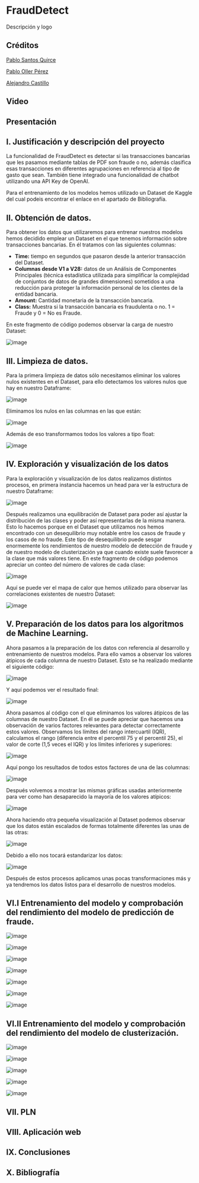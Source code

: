 # FraudDetect
Descripción y logo


## Créditos
[Pablo Santos Quirce](https://github.com/pabloquirce23)

[Pablo Oller Pérez](https://github.com/pabloquirce23)

[Alejandro Castillo](https://github.com/pabloquirce23)


## Video


## Presentación


## I. Justificación y descripción del proyecto
La funcionalidad de FraudDetect es detectar si las transacciones bancarias que les pasamos mediante tablas de PDF son fraude o no, además clasifica esas transacciones en diferentes agrupaciones en referencia al tipo de gasto que sean. También tiene integrado una funcionalidad de chatbot utilizando una API Key de OpenAI.

Para el entrenamiento de los modelos hemos utilizado un Dataset de Kaggle del cual podeis encontrar el enlace en el apartado de Bibliografía.


## II. Obtención de datos.

Para obtener los datos que utilizaremos para entrenar nuestros modelos hemos decidido emplear un Dataset en el que tenemos información sobre transacciones bancarias. En él tratamos con las siguientes columnas:

* **Time:** tiempo en segundos que pasaron desde la anterior transacción del Dataset.
* **Columnas desde V1 a V28:** datos de un Análisis de Componentes Principales (técnica estadística utilizada para simplificar la complejidad de conjuntos de datos de grandes dimensiones) sometidos a una reducción para proteger la información personal de los clientes de la entidad bancaria.
* **Amount:** Cantidad monetaria de la transacción bancaria.
* **Class:** Muestra si la transacción bancaria es fraudulenta o no. 1 = Fraude y 0 = No es Fraude.

En este fragmento de código podemos observar la carga de nuestro Dataset:

![image](https://drive.google.com/uc?export=view&id=1LY0ey4j7DPhUAtiGFBwMY7cr9I33Esve)


## III. Limpieza de datos.

Para la primera limpieza de datos sólo necesitamos eliminar los valores nulos existentes en el Dataset, para ello detectamos los valores nulos que hay en nuestro Dataframe:

![image](https://drive.google.com/uc?export=view&id=1e5_ytvHSuh7CMeL-K3hZ_geQdruGUvTJ)

Eliminamos los nulos en las columnas en las que están:

![image](https://drive.google.com/uc?export=view&id=1qJQWEJOd90A87PaLxmxan4UxeWE9htqb)

Además de eso transformamos todos los valores a tipo float:

![image](https://drive.google.com/uc?export=view&id=11IaDE5n2gv-WH9t-CrDy9UB-cf2BceXY)


## IV. Exploración y visualización de los datos
Para la exploración y visualización de los datos realizamos distintos procesos, en primera instancia hacemos un head para ver la estructura de nuestro Dataframe:

![image](https://drive.google.com/uc?export=view&id=162MYEc4cYlY3vltdTicVb2qLRGr66tjA)

Después realizamos una equilibración de Dataset para poder así ajustar la distribución de las clases y poder así representarlas de la misma manera. Esto lo hacemos porque en el Dataset que utilizamos nos hemos encontrado con un desequilibrio muy notable entre los casos de fraude y los casos de no fraude. Este tipo de desequilibrio puede sesgar enormemente los rendimientos de nuestro modelo de detección de fraude y de nuestro modelo de clusterización ya que cuando existe suele favorecer a la clase que más valores tiene. En este fragmento de código podemos apreciar un conteo del número de valores de cada clase:

![image](https://drive.google.com/uc?export=view&id=11r6w-2UovMD9glvVwVsThWDFLzzJT2M4)

Aquí se puede ver el mapa de calor que hemos utilizado para observar las correlaciones existentes de nuestro Dataset:

![image](https://drive.google.com/uc?export=view&id=1YQt_MKyK6rti9XPIiRBSzbiWJyoNubmq)


## V. Preparación de los datos para los algoritmos de Machine Learning.

Ahora pasamos a la preparación de los datos con referencia al desarrollo y entrenamiento de nuestros modelos. Para ello vamos a observar los valores átipicos de cada columna de nuestro Dataset. Esto se ha realizado mediante el siguiente código:

![image](https://drive.google.com/uc?export=view&id=1RuzEi8wgtCYrFYCs0vISaQI5kMP9xPWK)

Y aquí podemos ver el resultado final:

![image](https://drive.google.com/uc?export=view&id=1fd_73OkFeu_cSfTSwWxs0Hee-xzxtsnE)

Ahora pasamos al código con el que eliminamos los valores átipicos de las columnas de nuestro Dataset. En él se puede apreciar que hacemos una observación de varios factores relevantes para detectar correctamente estos valores. Observamos los límites del rango intercuartil (IQR), calculamos el rango (diferencia entre el percentil 75 y el percentil 25), el valor de corte (1,5 veces el IQR) y los límites inferiores y superiores:

![image](https://drive.google.com/uc?export=view&id=1bET0Ph70hvPnffkEwNc65QIvNxcrOIu7)

Aquí pongo los resultados de todos estos factores de una de las columnas:

![image](https://drive.google.com/uc?export=view&id=1r4RbR-o67dRMWIu04b2OAMc8PKSMPogK)

Después volvemos a mostrar las mismas gráficas usadas anteriormente para ver como han desaparecido la mayoría de los valores atípicos:

![image](https://drive.google.com/uc?export=view&id=12ihVD2-DgZqIelbH4nLm4yQ8IZewRU9r)

Ahora haciendo otra pequeña visualización al Dataset podemos observar que los datos están escalados de formas totalmente diferentes las unas de las otras:

![image](https://drive.google.com/uc?export=view&id=1cAFwWPJXPHd5xs_9D7wcKlfN7lxU3B0V)

Debido a ello nos tocará estandarizar los datos:

![image](https://drive.google.com/uc?export=view&id=19KPX0qgIGxZre82wAkwNNWeHsKSxoYyt)

Después de estos procesos aplicamos unas pocas transformaciones más y ya tendremos los datos listos para el desarrollo de nuestros modelos.


## VI.I Entrenamiento del modelo y comprobación del rendimiento del modelo de predicción de fraude.
![image](https://drive.google.com/uc?export=view&id=19KPX0qgIGxZre82wAkwNNWeHsKSxoYyt)

![image](https://drive.google.com/uc?export=view&id=16USXpr8_gcmercnaiyOpGsd8z4XLJ34y)

![image](https://drive.google.com/uc?export=view&id=1svODOsOQpgTH5tiuKkMp0d6BZGTIaAsL)

![image](https://drive.google.com/uc?export=view&id=1VL9D6WcBqnWAFEng9oEXqlNy95xaSvQK)

![image](https://drive.google.com/uc?export=view&id=1iWpsKYozHsOawrhCHvFHowXzuWqYAcPs)

![image](https://drive.google.com/uc?export=view&id=15pHnkp7nBNh8lsrD0tbk8kKWc5UIghOW)

![image](https://drive.google.com/uc?export=view&id=1bZ5zquMvlRIqzSDIJk-BfGLAejlvxTbN)


## VI.II Entrenamiento del modelo y comprobación del rendimiento del modelo de clusterización.
![image](https://drive.google.com/uc?export=view&id=1t-lPQUipgF_RGGYtF-0kRLnGlu9KC3Sg)

![image](https://drive.google.com/uc?export=view&id=1XQ1fDcUmmAhrqexqOzAmz-_3oKLg3UpQ)

![image](https://drive.google.com/uc?export=view&id=1-Hxrc6iCxJhUvrabTyO8z1VtCQFLW9HH)

![image](https://drive.google.com/uc?export=view&id=1kIDYR9hrX8Sy2ZRr_YXFJgsYYVigFO2x)

![image](https://drive.google.com/uc?export=view&id=1XLIn-xVADGe5gRwXmEURV6cafU418_9-)


## VII. PLN


## VIII. Aplicación web


## IX. Conclusiones


## X. Bibliografía

